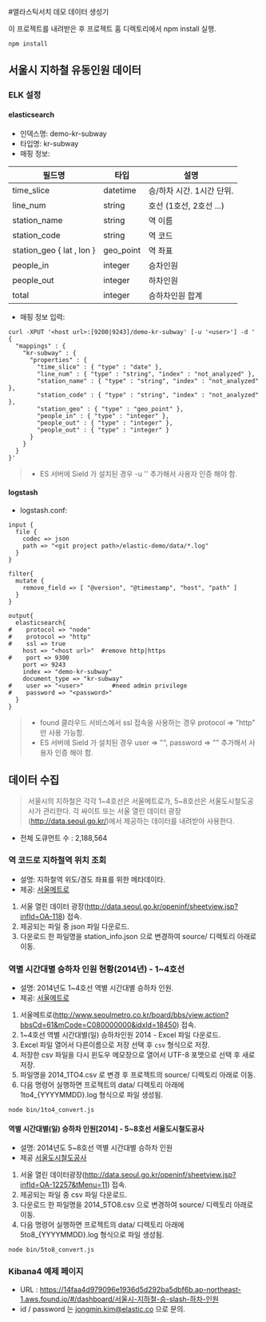 #엘라스틱서치 데모 데이터 생성기

이 프로젝트를 내려받은 후 프로젝트 홈 디렉토리에서 npm install 실행.

```
npm install
```

## 서울시 지하철 유동인원 데이터

### ELK 설정
#### elasticsearch

- 인덱스명: demo-kr-subway
- 타입명: kr-subway
- 매핑 정보:

필드명 | 타입 | 설명
---- | ---- | ----
time_slice | datetime | 승/하차 시간. 1시간 단위.
line_num | string | 호선 (1호선, 2호선 ...)
station_name | string | 역 이름
station_code | string | 역 코드
station_geo { lat , lon } | geo_point | 역 좌표
people_in | integer | 승차인원
people_out | integer | 하차인원
total | integer | 승하차인원 합계


- 매핑 정보 입력:

```
curl -XPUT '<host url>:[9200|9243]/demo-kr-subway' [-u '<user>'] -d '
{
  "mappings" : {
    "kr-subway" : {
      "properties" : {
        "time_slice" : { "type" : "date" },
        "line_num" : { "type" : "string", "index" : "not_analyzed" },
        "station_name" : { "type" : "string", "index" : "not_analyzed" },
        "station_code" : { "type" : "string", "index" : "not_analyzed" },
        "station_geo" : { "type" : "geo_point" },
        "people_in" : { "type" : "integer" },
        "people_out" : { "type" : "integer" },
        "people_out" : { "type" : "integer" }
      }
    }
  }
}'
```
> - ES 서버에 Sield 가 설치된 경우 -u '<user>' 추가해서 사용자 인증 해야 함.

#### logstash

- logstash.conf:

```
input {
  file {
    codec => json
    path => "<git project path>/elastic-demo/data/*.log"
  }
}

filter{
  mutate {
    remove_field => [ "@version", "@timestamp", "host", "path" ]
  }
}

output{
  elasticsearch{
#    protocol => "node"
#    protocol => "http"
#    ssl => true
    host => "<host url>"  #remove http|https
#    port => 9300
    port => 9243
    index => "demo-kr-subway"
    document_type => "kr-subway"
#    user => "<user>"        #need admin privilege
#    password => "<password>"
  }
}
```

> - found 클라우드 서비스에서 ssl 접속을 사용하는 경우 protocol => "http" 만 사용 가능함.
> - ES 서버에 Sield 가 설치된 경우 user => "<user>", password => "<password>" 추가해서 사용자 인증 해야 함.


## 데이터 수집

> 서울시의 지하철은 각각 1~4호선은 서울메트로가, 5~8호선은 서울도시철도공사가 관리한다. 각 싸이트 또는 서울 열린 데이터 광장(http://data.seoul.go.kr/)에서 제공하는 데이터를 내려받아 사용한다.

- 전체 도큐먼트 수 : 2,188,564

### 역 코드로 지하철역 위치 조회
- 설명: 지하철역 위도/경도 좌표를 위한 메타데이타.
- 제공: [서울메트로](http://www.seoulmetro.co.kr/)


1. 서울 열린 데이터 광장(http://data.seoul.go.kr/openinf/sheetview.jsp?infId=OA-118) 접속.
2. 제공되는 파일 중 json 파일 다운로드.
3. 다운로드 한 파일명을 station_info.json 으로 변경하여 source/ 디렉토리 아래로 이동.


### 역별 시간대별 승하차 인원 현황(2014년) - 1~4호선
- 설명: 2014년도 1~4호선 역별 시간대별 승하차 인원.
- 제공: [서울메트로](http://www.seoulmetro.co.kr/)

1. 서울메트로(http://www.seoulmetro.co.kr/board/bbs/view.action?bbsCd=61&mCode=C080000000&idxId=18450) 접속.
2. 1~4호선 역별 시간대별(일) 승하차인원 2014 - Excel 파일 다운로드.
3. Excel 파일 열어서 다른이름으로 저장 선택 후 `csv` 형식으로 저장.
4. 저장한 csv 파일을 다시 윈도우 메모장으로 열어서 UTF-8 포맷으로 선택 후 새로 저장.
5. 파일명을 2014_1TO4.csv 로 변경 후 프로젝트의 source/ 디렉토리 아래로 이동.
6. 다음 명령어 실행하면 프로젝트의 data/ 디렉토리 아래에 1to4_{YYYYMMDD}.log 형식으로 파일 생성됨.

```
node bin/1to4_convert.js
```

#### 역별 시간대별(일) 승하차 인원[2014] - 5~8호선 서울도시철도공사
- 설명: 2014년도 5~8호선 역별 시간대별 승하차 인원
- 제공 [서울도시철도공사](http://www.smrt.co.kr/)

1. 서울 열린 데이터광장(http://data.seoul.go.kr/openinf/sheetview.jsp?infId=OA-12257&tMenu=11) 접속.
2. 제공되는 파일 중 csv 파일 다운로드.
2. 다운로드 한 파일명을 2014_5TO8.csv 으로 변경하여 source/ 디렉토리 아래로 이동.
5. 다음 명령어 실행하면 프로젝트의 data/ 디렉토리 아래에 5to8_{YYYYMMDD}.log 형식으로 파일 생성됨.

```
node bin/5to8_convert.js
```

### Kibana4 예제 페이지

- URL : https://14faa4d979096e1936d5d292ba5dbf6b.ap-northeast-1.aws.found.io/#/dashboard/서울시-지하철-승-slash-하차-인원
- id / password 는 jongmin.kim@elastic.co 으로 문의.
